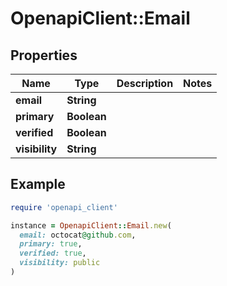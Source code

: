 # OpenapiClient::Email

## Properties

| Name | Type | Description | Notes |
| ---- | ---- | ----------- | ----- |
| **email** | **String** |  |  |
| **primary** | **Boolean** |  |  |
| **verified** | **Boolean** |  |  |
| **visibility** | **String** |  |  |

## Example

```ruby
require 'openapi_client'

instance = OpenapiClient::Email.new(
  email: octocat@github.com,
  primary: true,
  verified: true,
  visibility: public
)
```

